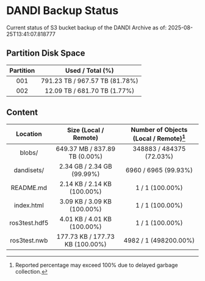 # DANDI Backup Status

Current status of S3 bucket backup of the DANDI Archive as of: 2025-08-25T13:41:07.818777

## Partition Disk Space

| Partition | Used / Total (%)               |
| :---: | :----------------------------: |
| 001   | 791.23 TB / 967.57 TB (81.78%) |
| 002   | 12.09 TB / 681.70 TB (1.77%)   |



## Content

| Location             | Size (Local / Remote)                    | Number of Objects (Local / Remote)[^1]   |
| :------------------: | :--------------------------------------: | :--------------------------------------: |
| blobs/               | 649.37 MB / 837.89 TB (0.00%)            | 348883 / 484375 (72.03%)                 |
| dandisets/           | 2.34 GB / 2.34 GB (99.99%)               | 6960 / 6965 (99.93%)                     |
| README.md            | 2.14 KB / 2.14 KB (100.00%)              | 1 / 1 (100.00%)                          |
| index.html           | 3.09 KB / 3.09 KB (100.00%)              | 1 / 1 (100.00%)                          |
| ros3test.hdf5        | 4.01 KB / 4.01 KB (100.00%)              | 1 / 1 (100.00%)                          |
| ros3test.nwb         | 177.73 KB / 177.73 KB (100.00%)          | 4982 / 1 (498200.00%)                    |

[^1]: Reported percentage may exceed 100% due to delayed garbage collection.